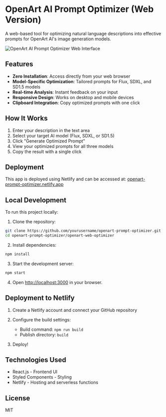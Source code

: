 # OpenArt AI Prompt Optimizer (Web Version)

A web-based tool for optimizing natural language descriptions into effective prompts for OpenArt AI's image generation models.

![OpenArt AI Prompt Optimizer Web Interface](https://via.placeholder.com/800x400?text=OpenArt+AI+Prompt+Optimizer)

## Features

- **Zero Installation**: Access directly from your web browser
- **Model-Specific Optimization**: Tailored prompts for Flux, SDXL, and SD1.5 models
- **Real-time Analysis**: Instant feedback on your input
- **Responsive Design**: Works on desktop and mobile devices
- **Clipboard Integration**: Copy optimized prompts with one click

## How It Works

1. Enter your description in the text area
2. Select your target AI model (Flux, SDXL, or SD1.5)
3. Click "Generate Optimized Prompt"
4. View your optimized prompts for all three models
5. Copy the result with a single click

## Deployment

This app is deployed using Netlify and can be accessed at:
[openart-prompt-optimizer.netlify.app](https://openart-prompt-optimizer.netlify.app)

## Local Development

To run this project locally:

1. Clone the repository:
```bash
git clone https://github.com/yourusername/openart-prompt-optimizer.git
cd openart-prompt-optimizer/openart-web-optimizer
```

2. Install dependencies:
```bash
npm install
```

3. Start the development server:
```bash
npm start
```

4. Open [http://localhost:3000](http://localhost:3000) in your browser.

## Deployment to Netlify

1. Create a Netlify account and connect your GitHub repository

2. Configure the build settings:
   - Build command: `npm run build`
   - Publish directory: `build`

3. Deploy!

## Technologies Used

- React.js - Frontend UI
- Styled Components - Styling
- Netlify - Hosting and serverless functions

## License

MIT